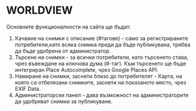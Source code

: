 # WORLDVIEW
Основните функционалности на сайта ще бъдат:
1. Качване на снимки с описание (#тагове) - само за регистрираните потребители,като всяка снимка преди да бъде публикувана, трябва да бъде удобрена от администратор.
2. Търсене на снимки - за всички потребители, като търсенето става, чрез въвеждане на ключова дума (#-таг). Към търсенето ще бъде интегриран Place Autocomplete, чрез Google Places API.
3. Намиране на снимки, заснети близо до потребителят - Карта, на която са отбелязани снимките, заснети на показаното място, чрез EXIF Data.
4. Администраторски панел - дава възможност на администраторите да удобряват снимки за публикуване.
